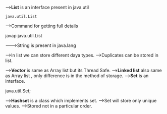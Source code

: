 -->**List** is an interface present in java.util
    
    java.util.List

-->Command for getting full details

   javap java.util.List

--->String is present in java.lang

-->In list we can store different daya types.
-->Duplicates can be stored in list.

-->**Vector** is same as Array list but its Thread Safe.
-->**Linked list** also same as Array list , only difference is in the method of storage.
-->**Set** is an interface.

java.util.Set;

-->**Hashset** is a class which implements set.
-->Set will store only unique values.
-->Stored not in a particular order.